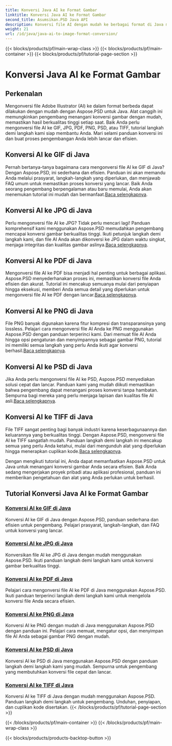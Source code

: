```yaml
---
title: Konversi Java AI ke Format Gambar
linktitle: Konversi Java AI ke Format Gambar
second_title: Asumsikan.PSD Java API
description: Konversi file AI dengan mudah ke berbagai format di Java menggunakan Aspose.PSD. Ikuti panduan komprehensif kami untuk konversi gambar yang lancar dan berkualitas tinggi.
weight: 21
url: /id/java/java-ai-to-image-format-conversion/
---
```


{{< blocks/products/pf/main-wrap-class >}}
{{< blocks/products/pf/main-container >}}
{{< blocks/products/pf/tutorial-page-section >}}

# Konversi Java AI ke Format Gambar


## Perkenalan

Mengonversi file Adobe Illustrator (AI) ke dalam format berbeda dapat dilakukan dengan mudah dengan Aspose.PSD untuk Java. Alat canggih ini memungkinkan pengembang menangani konversi gambar dengan mudah, memastikan hasil berkualitas tinggi setiap saat. Baik Anda perlu mengonversi file AI ke GIF, JPG, PDF, PNG, PSD, atau TIFF, tutorial langkah demi langkah kami siap membantu Anda. Mari selami panduan konversi ini dan buat proses pengembangan Anda lebih lancar dan efisien.

## Konversi AI ke GIF di Java
 Pernah bertanya-tanya bagaimana cara mengonversi file AI ke GIF di Java? Dengan Aspose.PSD, ini sederhana dan efisien. Panduan ini akan memandu Anda melalui prasyarat, langkah-langkah yang diperlukan, dan menjawab FAQ umum untuk memastikan proses konversi yang lancar. Baik Anda seorang pengembang berpengalaman atau baru memulai, Anda akan menemukan tutorial ini mudah dan bermanfaat.[Baca selengkapnya](./convert-ai-to-gif/).

## Konversi AI ke JPG di Java
Perlu mengonversi file AI ke JPG? Tidak perlu mencari lagi! Panduan komprehensif kami menggunakan Aspose.PSD memudahkan pengembang mencapai konversi gambar berkualitas tinggi. Ikuti petunjuk langkah demi langkah kami, dan file AI Anda akan dikonversi ke JPG dalam waktu singkat, menjaga integritas dan kualitas gambar aslinya.[Baca selengkapnya](./convert-ai-to-jpg/).

## Konversi AI ke PDF di Java
 Mengonversi file AI ke PDF bisa menjadi hal penting untuk berbagai aplikasi. Aspose.PSD menyederhanakan proses ini, memastikan konversi file Anda efisien dan akurat. Tutorial ini mencakup semuanya mulai dari penyiapan hingga eksekusi, memberi Anda semua detail yang diperlukan untuk mengonversi file AI ke PDF dengan lancar.[Baca selengkapnya](./convert-ai-to-pdf/).

## Konversi AI ke PNG di Java
File PNG banyak digunakan karena fitur kompresi dan transparansinya yang lossless. Pelajari cara mengonversi file AI Anda ke PNG menggunakan Aspose.PSD dengan panduan terperinci kami. Dari memuat file AI Anda hingga opsi pengaturan dan menyimpannya sebagai gambar PNG, tutorial ini memiliki semua langkah yang perlu Anda ikuti agar konversi berhasil.[Baca selengkapnya](./convert-ai-to-png/).

## Konversi AI ke PSD di Java
 Jika Anda perlu mengonversi file AI ke PSD, Aspose.PSD menyediakan solusi cepat dan lancar. Panduan kami yang mudah diikuti memastikan bahwa pengembang dapat menangani proses konversi tanpa hambatan. Sempurna bagi mereka yang perlu menjaga lapisan dan kualitas file AI asli.[Baca selengkapnya](./convert-ai-to-psd/).

## Konversi AI ke TIFF di Java
 File TIFF sangat penting bagi banyak industri karena keserbagunaannya dan keluarannya yang berkualitas tinggi. Dengan Aspose.PSD, mengonversi file AI ke TIFF sangatlah mudah. Panduan langkah demi langkah ini mencakup semua yang perlu Anda ketahui, mulai dari mengunduh alat yang diperlukan hingga menerapkan cuplikan kode.[Baca selengkapnya](./convert-ai-to-tiff/).

Dengan mengikuti tutorial ini, Anda dapat memanfaatkan Aspose.PSD untuk Java untuk menangani konversi gambar Anda secara efisien. Baik Anda sedang mengerjakan proyek pribadi atau aplikasi profesional, panduan ini memberikan pengetahuan dan alat yang Anda perlukan untuk berhasil.

## Tutorial Konversi Java AI ke Format Gambar
### [Konversi AI ke GIF di Java](./convert-ai-to-gif/)
Konversi AI ke GIF di Java dengan Aspose.PSD, panduan sederhana dan efisien untuk pengembang. Pelajari prasyarat, langkah-langkah, dan FAQ untuk konversi yang lancar.
### [Konversi AI ke JPG di Java](./convert-ai-to-jpg/)
Konversikan file AI ke JPG di Java dengan mudah menggunakan Aspose.PSD. Ikuti panduan langkah demi langkah kami untuk konversi gambar berkualitas tinggi.
### [Konversi AI ke PDF di Java](./convert-ai-to-pdf/)
Pelajari cara mengonversi file AI ke PDF di Java menggunakan Aspose.PSD. Ikuti panduan terperinci langkah demi langkah kami untuk mengelola konversi file Anda secara efisien.
### [Konversi AI ke PNG di Java](./convert-ai-to-png/)
Konversi AI ke PNG dengan mudah di Java menggunakan Aspose.PSD dengan panduan ini. Pelajari cara memuat, mengatur opsi, dan menyimpan file AI Anda sebagai gambar PNG dengan mudah.
### [Konversi AI ke PSD di Java](./convert-ai-to-psd/)
Konversi AI ke PSD di Java menggunakan Aspose.PSD dengan panduan langkah demi langkah kami yang mudah. Sempurna untuk pengembang yang membutuhkan konversi file cepat dan lancar.
### [Konversi AI ke TIFF di Java](./convert-ai-to-tiff/)
Konversi AI ke TIFF di Java dengan mudah menggunakan Aspose.PSD. Panduan langkah demi langkah untuk pengembang. Unduhan, penyiapan, dan cuplikan kode disertakan.
{{< /blocks/products/pf/tutorial-page-section >}}

{{< /blocks/products/pf/main-container >}}
{{< /blocks/products/pf/main-wrap-class >}}

{{< blocks/products/products-backtop-button >}}

